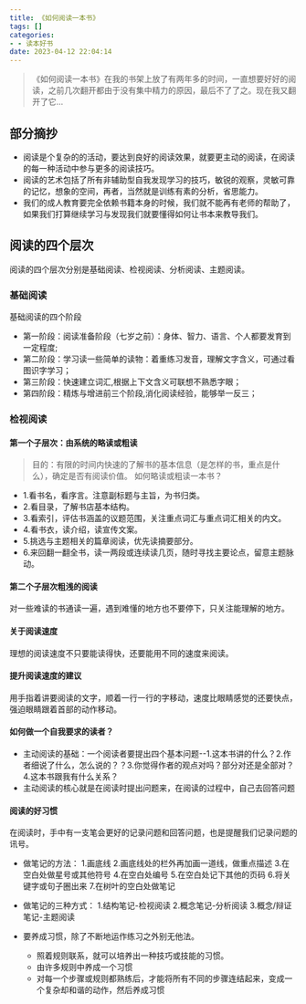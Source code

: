 ```yaml
---
title: 《如何阅读一本书》
tags: []
categories:
- - 读本好书
date: 2023-04-12 22:04:14
---
```


> 《如何阅读一本书》在我的书架上放了有两年多的时间，一直想要好好的阅读，之前几次翻开都由于没有集中精力的原因，最后不了了之。现在我又翻开了它...

## 部分摘抄
- 阅读是个复杂的的活动，要达到良好的阅读效果，就要更主动的阅读，在阅读的每一种活动中参与更多的阅读技巧。
- 阅读的艺术包括了所有非辅助型自我发现学习的技巧，敏锐的观察，灵敏可靠的记忆，想象的空间，再者，当然就是训练有素的分析，省思能力。
- 我们的成人教育要完全依赖书籍本身的时候，我们就不能再有老师的帮助了，如果我们打算继续学习与发现我们就要懂得如何让书本来教导我们。

## 阅读的四个层次
阅读的四个层次分别是基础阅读、检视阅读、分析阅读、主题阅读。
### 基础阅读
基础阅读的四个阶段
+ 第一阶段：阅读准备阶段（七岁之前）：身体、智力、语言、个人都要发育到一定程度;
+ 第二阶段：学习读一些简单的读物：着重练习发音，理解文字含义，可通过看图识字学习；
+ 第三阶段：快速建立词汇,根据上下文含义可联想不熟悉字眼；
+ 第四阶段：精炼与增进前三个阶段,消化阅读经验，能够举一反三；

### 检视阅读
#### 第一个子层次：由系统的略读或粗读
> 目的：有限的时间内快速的了解书的基本信息（是怎样的书，重点是什么），确定是否有阅读价值。
如何略读或粗读一本书？
- 1.看书名，看序言。注意副标题与主旨，为书归类。
- 2.看目录，了解书店基本结构。
- 3.看索引，评估书涵盖的议题范围，关注重点词汇与重点词汇相关的内文。
- 4.看书衣，读介绍，读宣传文案。
- 5.挑选与主题相关的篇章阅读，优先读摘要部分。
- 6.来回翻一翻全书，读一两段或连续读几页，随时寻找主要论点，留意主题脉动。
#### 第二个子层次粗浅的阅读
对一些难读的书通读一遍，遇到难懂的地方也不要停下，只关注能理解的地方。

#### 关于阅读速度
理想的阅读速度不只要能读得快，还要能用不同的速度来阅读。

#### 提升阅读速度的建议
用手指着讲要阅读的文字，顺着一行一行的字移动，速度比眼睛感觉的还要快点，强迫眼睛跟着首部的动作移动。

#### 如何做一个自我要求的读者？
- 主动阅读的基础：一个阅读者要提出四个基本问题--1.这本书讲的什么？2.作者细说了什么，怎么说的？？3.你觉得作者的观点对吗？部分对还是全部对？4.这本书跟我有什么关系？
- 主动阅读的核心就是在阅读时提出问题来，在阅读的过程中，自己去回答问题

#### 阅读的好习惯
在阅读时，手中有一支笔会更好的记录问题和回答问题，也是提醒我们记录问题的讯号。
- 做笔记的方法：
1.画底线
2.画底线处的栏外再加画一道线，做重点描述
3.在空白处做星号或其他符号
4.在空白处编号
5.在空白处记下其他的页码
6.将关键字或句子圈出来
7.在树叶的空白处做笔记

- 做笔记的三种方式：
1.结构笔记-检视阅读
2.概念笔记-分析阅读
3.概念/辩证笔记-主题阅读

- 要养成习惯，除了不断地运作练习之外别无他法。
  + 照着规则联系，就可以培养出一种技巧或技能的习惯。
  + 由许多规则中养成一个习惯
  + 对每一个步骤或规则都熟练后，才能将所有不同的步骤连结起来，变成一个复杂却和谐的动作，然后养成习惯

